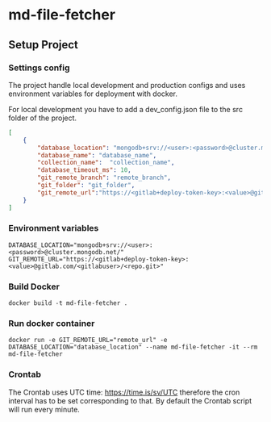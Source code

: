 # md-file-fetcher



## Setup Project

### Settings config

The project handle local development and production configs and uses environment variables for deployment with docker.

For local development you have to add a dev_config.json file to the src folder of the project.

```json
[
    {
        "database_location": "mongodb+srv://<user>:<password>@cluster.mongodb.net/",
        "database_name": "database_name",
        "collection_name":  "collection_name",
        "database_timeout_ms": 10,
        "git_remote_branch": "remote_branch",
        "git_folder": "git_folder",
        "git_remote_url":"https://<gitlab+deploy-token-key>:<value>@gitlab.com/<gitlabuser>/<repo.git>"
    }
]
```
### Environment variables
```
DATABASE_LOCATION="mongodb+srv://<user>:<password>@cluster.mongodb.net/"  
GIT_REMOTE_URL="https://<gitlab+deploy-token-key>:<value>@gitlab.com/<gitlabuser>/<repo.git>" 
```
### Build Docker

```
docker build -t md-file-fetcher .
```
### Run docker container
```
docker run -e GIT_REMOTE_URL="remote_url" -e DATABASE_LOCATION="database_location" --name md-file-fetcher -it --rm md-file-fetcher
```



### Crontab

The Crontab uses UTC time: https://time.is/sv/UTC therefore the cron interval has to be set corresponding to that.
By default the Crontab script will run every minute.
